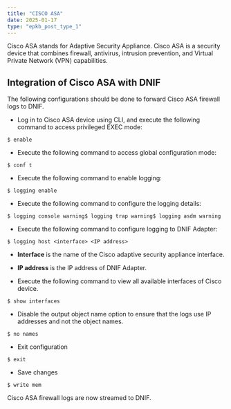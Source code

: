 ```yaml
---
title: "CISCO ASA"
date: 2025-01-17
type: "epkb_post_type_1"
---
```


Cisco ASA stands for Adaptive Security Appliance. Cisco ASA is a security device that combines firewall, antivirus, intrusion prevention, and Virtual Private Network (VPN) capabilities.

## **Integration of Cisco ASA with DNIF**

The following configurations should be done to forward Cisco ASA firewall logs to DNIF.

- Log in to Cisco ASA device using CLI, and execute the following command to access privileged EXEC mode:

```
$ enable
```

- Execute the following command to access global configuration mode:

```
$ conf t
```

- Execute the following command to enable logging:

```
$ logging enable
```

- Execute the following command to configure the logging details:

```
$ logging console warning$ logging trap warning$ logging asdm warning
```

- Execute the following command to configure logging to DNIF Adapter:

```
$ logging host <interface> <IP address>
```

- **Interface** is the name of the Cisco adaptive security appliance interface.

- **IP address** is the IP address of DNIF Adapter.

- Execute the following command to view all available interfaces of Cisco device.

```
$ show interfaces
```

- Disable the output object name option to ensure that the logs use IP addresses and not the object names.

```
$ no names
```

- Exit configuration

```
$ exit
```

- Save changes

```
$ write mem
```

Cisco ASA firewall logs are now streamed to DNIF.
